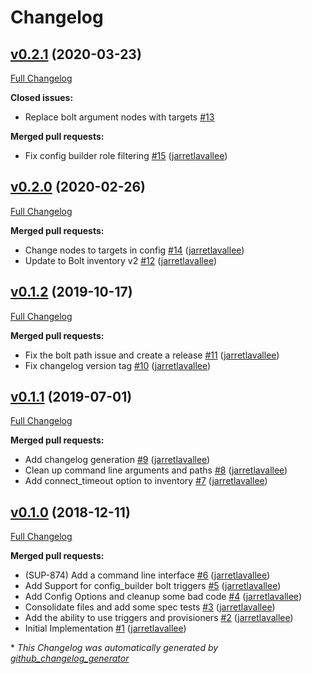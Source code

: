 # Changelog

## [v0.2.1](https://github.com/oscar-stack/vagrant-bolt/tree/v0.2.1) (2020-03-23)

[Full Changelog](https://github.com/oscar-stack/vagrant-bolt/compare/v0.2.0...v0.2.1)

**Closed issues:**

- Replace bolt argument nodes with targets [\#13](https://github.com/oscar-stack/vagrant-bolt/issues/13)

**Merged pull requests:**

- Fix config builder role filtering [\#15](https://github.com/oscar-stack/vagrant-bolt/pull/15) ([jarretlavallee](https://github.com/jarretlavallee))

## [v0.2.0](https://github.com/oscar-stack/vagrant-bolt/tree/v0.2.0) (2020-02-26)

[Full Changelog](https://github.com/oscar-stack/vagrant-bolt/compare/v0.1.2...v0.2.0)

**Merged pull requests:**

- Change nodes to targets in config [\#14](https://github.com/oscar-stack/vagrant-bolt/pull/14) ([jarretlavallee](https://github.com/jarretlavallee))
- Update to Bolt inventory v2 [\#12](https://github.com/oscar-stack/vagrant-bolt/pull/12) ([jarretlavallee](https://github.com/jarretlavallee))

## [v0.1.2](https://github.com/oscar-stack/vagrant-bolt/tree/v0.1.2) (2019-10-17)

[Full Changelog](https://github.com/oscar-stack/vagrant-bolt/compare/v0.1.1...v0.1.2)

**Merged pull requests:**

- Fix the bolt path issue and create a release [\#11](https://github.com/oscar-stack/vagrant-bolt/pull/11) ([jarretlavallee](https://github.com/jarretlavallee))
- Fix changelog version tag [\#10](https://github.com/oscar-stack/vagrant-bolt/pull/10) ([jarretlavallee](https://github.com/jarretlavallee))

## [v0.1.1](https://github.com/oscar-stack/vagrant-bolt/tree/v0.1.1) (2019-07-01)

[Full Changelog](https://github.com/oscar-stack/vagrant-bolt/compare/v0.1.0...v0.1.1)

**Merged pull requests:**

- Add changelog generation [\#9](https://github.com/oscar-stack/vagrant-bolt/pull/9) ([jarretlavallee](https://github.com/jarretlavallee))
- Clean up command line arguments and paths [\#8](https://github.com/oscar-stack/vagrant-bolt/pull/8) ([jarretlavallee](https://github.com/jarretlavallee))
- Add connect\_timeout option to inventory [\#7](https://github.com/oscar-stack/vagrant-bolt/pull/7) ([jarretlavallee](https://github.com/jarretlavallee))

## [v0.1.0](https://github.com/oscar-stack/vagrant-bolt/tree/v0.1.0) (2018-12-11)

[Full Changelog](https://github.com/oscar-stack/vagrant-bolt/compare/4574482459a0f320bb6b25557199a1612b19ea72...v0.1.0)

**Merged pull requests:**

- \(SUP-874\) Add a command line interface [\#6](https://github.com/oscar-stack/vagrant-bolt/pull/6) ([jarretlavallee](https://github.com/jarretlavallee))
- Add Support for config\_builder bolt triggers [\#5](https://github.com/oscar-stack/vagrant-bolt/pull/5) ([jarretlavallee](https://github.com/jarretlavallee))
- Add Config Options and cleanup some bad code [\#4](https://github.com/oscar-stack/vagrant-bolt/pull/4) ([jarretlavallee](https://github.com/jarretlavallee))
- Consolidate files and add some spec tests [\#3](https://github.com/oscar-stack/vagrant-bolt/pull/3) ([jarretlavallee](https://github.com/jarretlavallee))
- Add the ability to use triggers and provisioners [\#2](https://github.com/oscar-stack/vagrant-bolt/pull/2) ([jarretlavallee](https://github.com/jarretlavallee))
- Initial Implementation [\#1](https://github.com/oscar-stack/vagrant-bolt/pull/1) ([jarretlavallee](https://github.com/jarretlavallee))



\* *This Changelog was automatically generated by [github_changelog_generator](https://github.com/github-changelog-generator/github-changelog-generator)*
